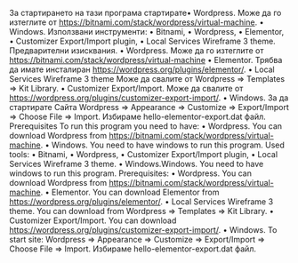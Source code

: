 За стартирането на тази програма стартирате• Wordpress. Може да го изтеглите от https://bitnami.com/stack/wordpress/virtual-machine.
• Windows.
Използвани инструменти:
• Bitnami,
• Wordpress,
• Elementor,
• Customizer Export/Import plugin,
• Local Services Wireframe 3 theme.
Предварителни изисквания.
• Wordpress. Може да го изтеглите от https://bitnami.com/stack/wordpress/virtual-machine
• Elementor. Трябва да имате инсталиран https://wordpress.org/plugins/elementor/.
• Local Services Wireframe 3 theme Може да свалите от Wordpress => Templates => Kit Library.
• Customizer Export/Import. Може да свалите от https://wordpress.org/plugins/customizer-export-import/.
• Windows.
За да стартирате Сайта Wordpress => Appearance => Customize => Export/Import => Choose File => Import. Избираме hello-elementor-export.dat файл.
Prerequisites To run this program you need to have: • Wordpress. You can download Wordpress from https://bitnami.com/stack/wordpress/virtual-machine. • Windows. You need to have windows to run this program.
Used tools:
• Bitnami,
• Wordpress,
• Customizer Export/Import plugin,
• Local Services Wireframe 3 theme.
• Windows.Windows. You need to have windows to run this program. 
Prerequisites:
• Wordpress. You can download Wordpress from https://bitnami.com/stack/wordpress/virtual-machine.
• Elementor. You can download Elementor from https://wordpress.org/plugins/elementor/.
• Local Services Wireframe 3  theme. You can download from Wordpress => Templates => Kit Library.
• Customizer Export/Import. You can download https://wordpress.org/plugins/customizer-export-import/.
• Windows.
To start site: Wordpress => Appearance => Customize => Export/Import => Choose File => Import. Избираме hello-elementor-export.dat файл.


